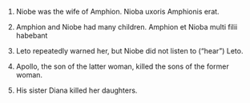 1. Niobe was the wife of Amphion.
Nioba uxoris Amphionis erat. 

2. Amphion and Niobe had many children.
Amphion et Nioba multi filii habebant

3. Leto repeatedly warned her, but Niobe did not listen to (“hear”) Leto.


4. Apollo, the son of the latter woman, killed the sons of the former woman.


5. His sister Diana killed her daughters.

